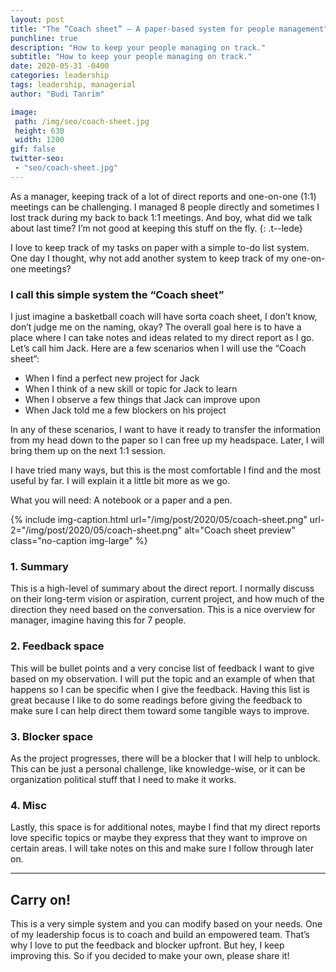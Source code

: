 ```yaml
---
layout: post
title: "The “Coach sheet” – A paper-based system for people management"
punchline: true
description: "How to keep your people managing on track."
subtitle: "How to keep your people managing on track."
date: 2020-05-31 -0400
categories: leadership
tags: leadership, managerial
author: "Budi Tanrim"

image:
 path: /img/seo/coach-sheet.jpg
 height: 630
 width: 1200
gif: false
twitter-seo: 
 - "seo/coach-sheet.jpg"
---
```


As a manager, keeping track of a lot of direct reports and one-on-one (1:1) meetings can be challenging. I managed 8 people directly and sometimes I lost track during my back to back 1:1 meetings. And boy, what did we talk about last time? I’m not good at keeping this stuff on the fly. 
{: .t--lede}

I love to keep track of my tasks on paper with a simple to-do list system. One day I thought, why not add another system to keep track of my one-on-one meetings?

### I call this simple system the “Coach sheet”
I just imagine a basketball coach will have sorta coach sheet, I don’t know, don’t judge me on the naming, okay? The overall goal here is to have a place where I can take notes and ideas related to my direct report as I go. Let’s call him Jack. Here are a few scenarios when I will use the “Coach sheet”: 
- When I find a perfect new project for Jack
- When I think of a new skill or topic for Jack to learn
- When I observe a few things that Jack can improve upon
- When Jack told me a few blockers on his project

In any of these scenarios, I want to have it ready to transfer the information from my head down to the paper so I can free up my headspace. Later, I will bring them up on the next 1:1 session.

 I have tried many ways, but this is the most comfortable I find and the most useful by far. I will explain it a little bit more as we go.

What you will need: A notebook or a paper and a pen.

{% include img-caption.html 
url="/img/post/2020/05/coach-sheet.png" 
url-2="/img/post/2020/05/coach-sheet.png" 
alt="Coach sheet preview" 
class="no-caption img-large" %}

### 1. Summary
This is a high-level of summary about the direct report. I normally discuss on their long-term vision or aspiration, current project, and how much of the direction they need based on the conversation. This is a nice overview for manager, imagine having this for 7 people.

### 2. Feedback space
This will be bullet points and a very concise list of feedback I want to give based on my observation. I will put the topic and an example of when that happens so I can be specific when I give the feedback. Having this list is great because I like to do some readings before giving the feedback to make sure I can help direct them toward some tangible ways to improve.

### 3. Blocker space
As the project progresses, there will be a blocker that I will help to unblock. This can be just a personal challenge, like knowledge-wise, or it can be organization political stuff that I need to make it works. 

### 4. Misc
Lastly, this space is for additional notes, maybe I find that my direct reports love specific topics or maybe they express that they want to improve on certain areas. I will take notes on this and make sure I follow through later on.

<hr>

## Carry on!
This is a very simple system and you can modify based on your needs. One of my leadership focus is to coach and build an empowered team. That’s why I love to put the feedback and blocker upfront. But hey, I keep improving this. So if you decided to make your own, please share it!

